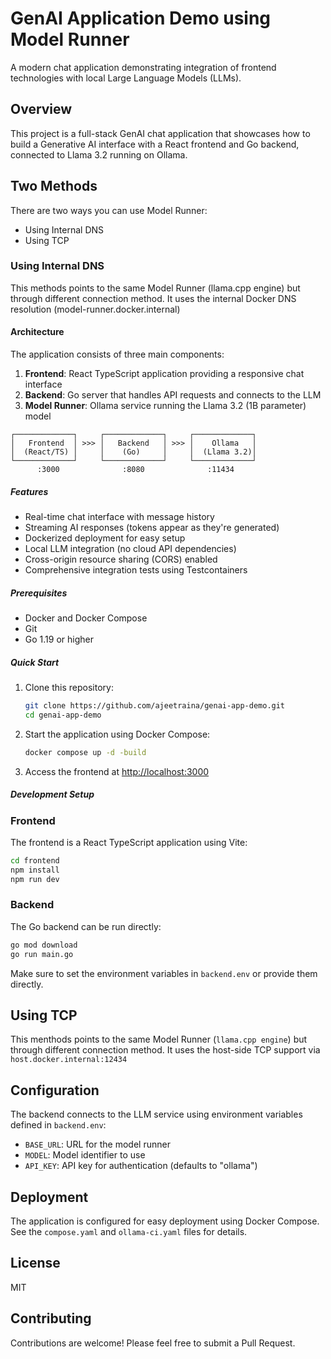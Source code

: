 # GenAI Application Demo using Model Runner

A modern chat application demonstrating integration of frontend technologies with local Large Language Models (LLMs).

## Overview

This project is a full-stack GenAI chat application that showcases how to build a Generative AI interface with a React frontend and Go backend, connected to Llama 3.2 running on Ollama.

## Two Methods

There are two ways you can use Model Runner:

- Using Internal DNS
- Using TCP


### Using Internal DNS

This methods points to the same Model Runner (llama.cpp engine) but through different connection method. 
It uses the internal Docker DNS resolution (model-runner.docker.internal)



#### Architecture

The application consists of three main components:

1. **Frontend**: React TypeScript application providing a responsive chat interface
2. **Backend**: Go server that handles API requests and connects to the LLM
3. **Model Runner**: Ollama service running the Llama 3.2 (1B parameter) model

```
┌─────────────┐     ┌─────────────┐     ┌─────────────┐
│   Frontend  │ >>> │   Backend   │ >>> │    Ollama   │
│  (React/TS) │     │    (Go)     │     │  (Llama 3.2)│
└─────────────┘     └─────────────┘     └─────────────┘
      :3000              :8080              :11434
```

##### Features

- Real-time chat interface with message history
- Streaming AI responses (tokens appear as they're generated)
- Dockerized deployment for easy setup
- Local LLM integration (no cloud API dependencies)
- Cross-origin resource sharing (CORS) enabled
- Comprehensive integration tests using Testcontainers

##### Prerequisites

- Docker and Docker Compose
- Git
- Go 1.19 or higher

##### Quick Start

1. Clone this repository:
   ```bash
   git clone https://github.com/ajeetraina/genai-app-demo.git
   cd genai-app-demo
   ```

2. Start the application using Docker Compose:
   ```bash
   docker compose up -d -build
   ```

3. Access the frontend at [http://localhost:3000](http://localhost:3000)

##### Development Setup

### Frontend

The frontend is a React TypeScript application using Vite:

```bash
cd frontend
npm install
npm run dev
```

### Backend

The Go backend can be run directly:

```bash
go mod download
go run main.go
```

Make sure to set the environment variables in `backend.env` or provide them directly.


## Using TCP 

This menthods points to the same Model Runner (`llama.cpp engine`) but through different connection method. 
It uses the host-side TCP support via `host.docker.internal:12434`


## Configuration

The backend connects to the LLM service using environment variables defined in `backend.env`:

- `BASE_URL`: URL for the model runner
- `MODEL`: Model identifier to use
- `API_KEY`: API key for authentication (defaults to "ollama")

## Deployment

The application is configured for easy deployment using Docker Compose. See the `compose.yaml` and `ollama-ci.yaml` files for details.

## License

MIT

## Contributing

Contributions are welcome! Please feel free to submit a Pull Request.
